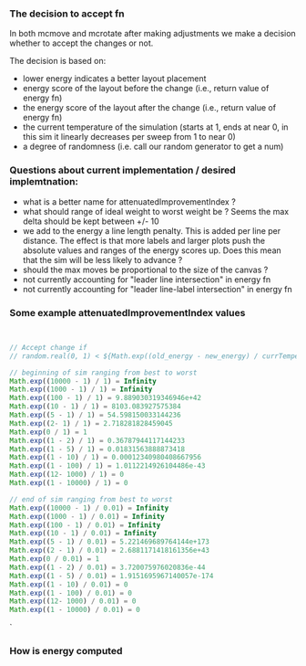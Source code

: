 ### The decision to accept fn

In both mcmove and mcrotate after making adjustments we make a decision whether to accept the changes or not.

The decision is based on:

* lower energy indicates a better layout placement
* energy score of the layout before the change (i.e., return value of energy fn)
* the energy score of the layout after the change (i.e., return value of energy fn)
* the current temperature of the simulation (starts at 1, ends at near 0, in this sim it linearly decreases per sweep from 1 to near 0)
* a degree of randomness (i.e. call our random generator to get a num)

### Questions about current implementation / desired implemtnation:
* what is a better name for attenuatedImprovementIndex ?
* what should range of ideal weight to worst weight be ? Seems the max delta should be kept between +/- 10
* we add to the energy a line length penalty. This is added per line per distance. The effect is that more labels and larger plots push the absolute values and ranges of the energy scores up. Does this mean that the sim will be less likely to advance ?
* should the max moves be proportional to the size of the canvas ?  
* not currently accounting for "leader line intersection" in energy fn
* not currently accounting for "leader line-label intersection" in energy fn

### Some example attenuatedImprovementIndex values 
 
```js


// Accept change if
// random.real(0, 1) < ${Math.exp((old_energy - new_energy) / currTemperature)}

// beginning of sim ranging from best to worst
Math.exp((10000 - 1) / 1) = Infinity
Math.exp((1000 - 1) / 1) = Infinity
Math.exp((100 - 1) / 1) = 9.889030319346946e+42
Math.exp((10 - 1) / 1) = 8103.083927575384
Math.exp((5 - 1) / 1) = 54.598150033144236
Math.exp((2- 1) / 1) = 2.718281828459045
Math.exp(0 / 1) = 1
Math.exp((1 - 2) / 1) = 0.36787944117144233
Math.exp((1 - 5) / 1) = 0.01831563888873418
Math.exp((1 - 10) / 1) = 0.00012340980408667956
Math.exp((1 - 100) / 1) = 1.0112214926104486e-43
Math.exp((12- 1000) / 1) = 0
Math.exp((1 - 10000) / 1) = 0

// end of sim ranging from best to worst
Math.exp((10000 - 1) / 0.01) = Infinity
Math.exp((1000 - 1) / 0.01) = Infinity
Math.exp((100 - 1) / 0.01) = Infinity
Math.exp((10 - 1) / 0.01) = Infinity
Math.exp((5 - 1) / 0.01) = 5.221469689764144e+173
Math.exp((2 - 1) / 0.01) = 2.6881171418161356e+43
Math.exp(0 / 0.01) = 1
Math.exp((1 - 2) / 0.01) = 3.720075976020836e-44
Math.exp((1 - 5) / 0.01) = 1.9151695967140057e-174
Math.exp((1 - 10) / 0.01) = 0
Math.exp((1 - 100) / 0.01) = 0
Math.exp((12- 1000) / 0.01) = 0
Math.exp((1 - 10000) / 0.01) = 0
```
`
### How is energy computed


